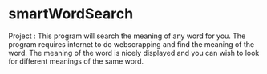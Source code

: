 # smartWordSearch
Project : This program will search the meaning of any word for you. The program requires internet to do webscrapping and find the meaning of the word. The meaning of the word is nicely displayed and you can wish to look for different meanings of the same word.
